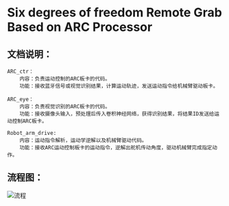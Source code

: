 # Six degrees of freedom Remote Grab Based on ARC Processor

## 文档说明：
	ARC_ctr：
		内容：负责运动控制的ARC板卡的代码。
		功能：接收蓝牙信号或视觉识别结果，计算运动轨迹，发送运动指令给机械臂驱动板卡。

	ARC_eye：
		内容：负责视觉识别的ARC板卡的代码。
		功能：接收摄像头输入，预处理后传入卷积神经网络，获得识别结果，将结果ID发送给运动控制ARC板卡。

	Robot_arm_drive:
		内容：运动指令解析，运动学逆解以及机械臂驱动代码。
		功能：接收ARC运动控制板卡的运动指令，逆解出舵机传动角度，驱动机械臂完成指定动作。
  
## 流程图：



![流程](https://github.com/Caotingyao/2023_Six-degrees-of-freedom-Remote-Grab-Based-on-ARC-Processor/assets/135319814/119de3c8-0455-4d63-a734-e08d7e0210b3)

